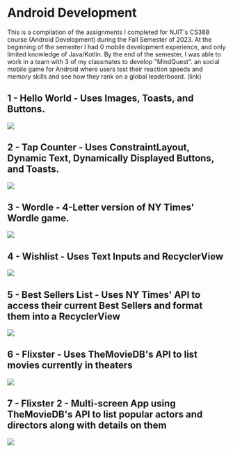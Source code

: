 # Android Development
This is a compilation of the assignments I completed for NJIT's CS388 course (Android Development) during the Fall Semester of 2023. At the beginning of the semester I had 0 mobile development experience, and only limited knowledge of Java/Kotlin. 
By the end of the semester, I was able to work in a team with 3 of my classmates to develop "MindQuest". an social mobile game for Android where users test their reaction speeds and memory skills and see how they rank on a global leaderboard. (link)

## 1 - Hello World - Uses Images, Toasts, and Buttons.

![](https://github.com/lorenzolopez99/Android-Development/blob/main/1%20-%20HelloWorld/helloworld.gif)

## 2 - Tap Counter - Uses ConstraintLayout, Dynamic Text, Dynamically Displayed Buttons, and Toasts.

![](https://github.com/lorenzolopez99/Android-Development/blob/main/2%20-%20TapCounter/tapcounter.gif)

## 3 - Wordle - 4-Letter version of NY Times' Wordle game.

![](https://github.com/lorenzolopez99/Android-Development/blob/main/3%20-%20Wordle/wordle.gif)

## 4 - Wishlist - Uses Text Inputs and RecyclerView

![](https://github.com/lorenzolopez99/Android-Development/blob/main/4%20-%20Wishlist/wishlist.gif)

## 5 - Best Sellers List - Uses NY Times' API to access their current Best Sellers and format them into a RecyclerView

![](https://github.com/lorenzolopez99/Android-Development/blob/main/5%20-%20Best%20Sellers%20List/bestseller.gif)

## 6 - Flixster - Uses TheMovieDB's API to list movies currently in theaters

![](https://github.com/lorenzolopez99/Android-Development/blob/main/6%20-%20Flixster/flixster.gif)

## 7 - Flixster 2 - Multi-screen App using TheMovieDB's API to list popular actors and directors along with details on them

![](https://github.com/lorenzolopez99/Android-Development/blob/main/7%20-%20Flixster%202/flixster2.gif)
